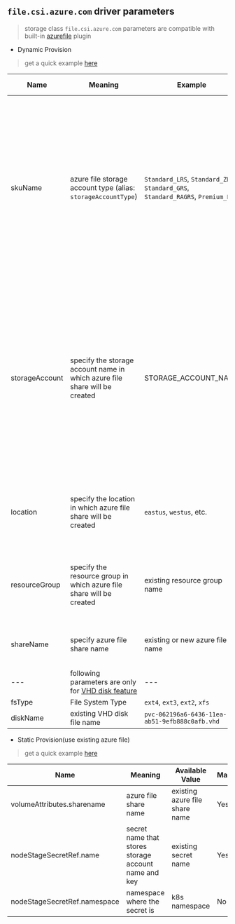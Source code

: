 ## `file.csi.azure.com` driver parameters
 > storage class `file.csi.azure.com` parameters are compatible with built-in [azurefile](https://kubernetes.io/docs/concepts/storage/volumes/#azurefile) plugin

 - Dynamic Provision
  > get a quick example [here](../deploy/example/storageclass-azurefile-csi.yaml)

Name | Meaning | Example | Mandatory | Default value 
--- | --- | --- | --- | ---
skuName | azure file storage account type (alias: `storageAccountType`) | `Standard_LRS`, `Standard_ZRS`, `Standard_GRS`, `Standard_RAGRS`, `Premium_LRS` | No | `Standard_LRS` <br><br> Note:  <br> 1. minimum file share size of Premium account type is `100GB`<br> 2.[`ZRS` account type](https://docs.microsoft.com/en-us/azure/storage/common/storage-redundancy#zone-redundant-storage) is supported in limited regions <br> 3. Premium files shares is currently only available for LRS)
storageAccount | specify the storage account name in which azure file share will be created | STORAGE_ACCOUNT_NAME | No | if empty, driver will find a suitable storage account that matches `skuName` in the same resource group; if a storage account name is provided, it means that storage account must exist otherwise there would be error
location | specify the location in which azure file share will be created | `eastus`, `westus`, etc. | No | if empty, driver will use the same location name as current k8s cluster
resourceGroup | specify the resource group in which azure file share will be created | existing resource group name | No | if empty, driver will use the same resource group name as current k8s cluster
shareName | specify azure file share name | existing or new azure file name | No | if empty, driver will generate an azure file share name
--- | following parameters are only for [VHD disk feature](../deploy/example/disk) | --- | --- |
fsType | File System Type | `ext4`, `ext3`, `ext2`, `xfs` | Yes | `ext4`
diskName | existing VHD disk file name | `pvc-062196a6-6436-11ea-ab51-9efb888c0afb.vhd` | No |

 - Static Provision(use existing azure file)
  > get a quick example [here](../deploy/example/pv-azurefile-csi.yaml)

Name | Meaning | Available Value | Mandatory | Default value
--- | --- | --- | --- | ---
volumeAttributes.sharename | azure file share name | existing azure file share name | Yes |
nodeStageSecretRef.name | secret name that stores storage account name and key | existing secret name |  Yes  |
nodeStageSecretRef.namespace | namespace where the secret is | k8s namespace  |  No  | `default`
